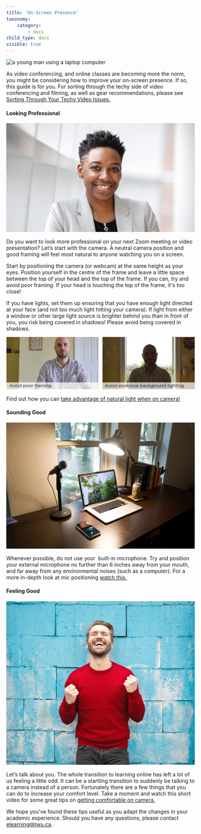 ```yaml
---
title: 'On-Screen Presence'
taxonomy:
    category:
        - docs
child_type: docs
visible: true
---
```

![a young man using a laptop computer](student.png  "On-screen Presence" )

As video conferencing, and online classes are becoming more the norm,  you might be considering how to improve your on-screen presence. If so, this guide is for you. For sorting through the techy side of video conferencing and filming, as well as gear recommendations, please see [Sorting Through Your Techy Video Issues.](https://create.twu.ca/help/online-learning-on-ramp/quick-start-guides/video)

#### Looking Professional
![A woman demonstrating good framing for video conferencing](professional.jpg "Looking Professional")

Do you want to look more professional on your next Zoom meeting or video presentation? Let’s start with the camera. A neutral camera position and good framing will feel most natural to anyone watching you on a screen.

Start by positioning the camera (or webcam) at the same height as your eyes. Position yourself in the centre of the frame and leave a little space between the top of your head and the top of the frame. If you can, try and avoid poor framing. If your head is touching the top of the frame, it's too close!

 If you have lights, set them up ensuring that you have enough light directed at your face (and not too much light hitting your camera).
If light from either a window or other large light source is brighter behind you than in front of you, you risk being covered in shadows! Please avoid being covered in shadows.

![An image demonstrating poor framing next to an image demonstrating poor lighting](bad_examples.png "Bad Examples")

 Find out how you can [take advantage of natural light when on camera!](https://www.youtube.com/watch?v=j7Rf6u-XveM)

#### Sounding Good
![A laptop computer, microphone and lamp](mic.jpg "Sounding Good")

Whenever possible, do not use your  built-in microphone. Try and position your external microphone no further than 6 inches away from your mouth, and far away from any environmental noises (such as a computer). For a more in-depth look at mic positioning [watch this.](https://www.youtube.com/watch?v=Y-D_Lh1W-98)

#### Feeling Good
![A man rejoices](feeling-good.jpg "Feeling Good")

Let’s talk about you. The whole transition to learning online has left a lot of us feeling a little odd. It can be a startling transition to suddenly be talking to a camera instead of a person. Fortunately there are a few things that you can do to increase your comfort level. Take a moment and watch this short video for some great tips on  [getting comfortable on camera.](https://www.youtube.com/watch?v=ymyVwx4xNNQ)

We hope you've found these tips useful as you adapt the changes in your academic experience. Should you have any questions, please contact [elearning@twu.ca](mailto:elearning@twu.ca).
